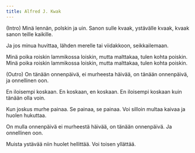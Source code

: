 ```yaml
---
title: Alfred J. Kwak
---
```

(Intro)
Minä lennän, polskin ja uin.
Sanon sulle kvaak,
ystävälle kvaak,
kvaak sanon teille kaikille.

Ja jos minua huvittaa,
lähden merelle tai viidakkoon,
seikkailemaan.

Minä poika roiskin lammikossa loiskin,
mutta malttakaa, tulen kohta poiskin.
Minä poika roiskin lammikossa loiskin,
mutta malttakaa, tulen kohta poiskin.


(Outro)
On tänään onnenpäivä, ei murheesta häivää,
on tänään onnenpäivä, ja onnellinen oon.

En iloisempi koskaan. En koskaan, en koskaan.
En iloisempi koskaan kuin tänään olla voin.

Kun joskus murhe painaa. Se painaa, se painaa.
Voi silloin multaa kaivaa ja huolen hukuttaa.

On mulla onnenpäivä ei murheestä häivää,
on tänään onnenpäivä. Ja onnellinen oon.

Muista ystävää niin huolet hellittää. Voi toisen yllättää.
